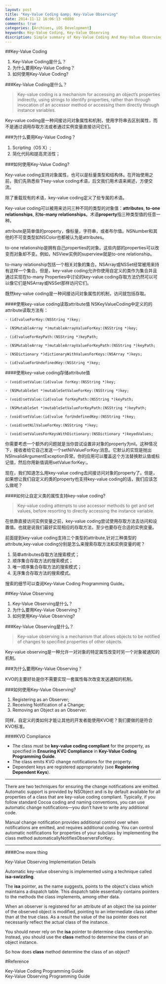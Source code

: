 ```yaml
---
layout: post
title: "Key-Value Coding &amp; Key-Value Observing"
date: 2014-11-12 16:06:13 +0800
comments: true
categories: [Archives, iOS Development]
keywords: Key-Value Coding, Key-Value Observing
discription: Simple summary of Key-Value Coding And Key-Value Observing
---
```

##Key-Value Coding
1. Key-Value Coding是什么？
2. 为什么要用Key-Value Coding？
3. 如何使用Key-Value Coding?


###Key-Value Coding是什么？
> Key-value coding is a mechanism for accessing an object’s properties indirectly, using strings to identify properties, rather than through invocation of an accessor method or accessing them directly through instance variables.

Key-value coding是一种间接访问对象属性和机制，使用字符串去区别属性，而不是通过调用存取方法或者通过实例变量直接访问它们。


###为什么要用Key-Value Coding？
1. Scripting（OS X）;
2. 简化代码和提高灵活性；

###如何使用Key-Value Coding?

Key-value coding支持对象属性，也可以是标量类型和结构体。在开始使用之前，我们先熟悉些下key-value coding术语，后文我们用术语来阐述，方便交流。

除了重载现有的术语，key-value coding定义了些专属的术语。

Key-value coding可以被用来访问三种不同的类型的对象值：**attributes**, **to-one relationships**, 和**to-many relationships**。术语**property**指三种类型值的任意一种。

attribute是简单值的property，像标量，字符串，或者布尔值。NSNumber和其他的不可变类型如NSColor也都被认为是attributes。

to-one relationship是拥有自己properties的对象。这些内部的properties可以改变而对象却不变。例如，NSView实例的superview就是to-one relationship。

to-many relationship包括一个相关对象的集合。NSArray或NSSet经常被用来持有这样一个集合。但是，key-value coding允许你使用自定义的类作为集合并且通过实现在to-many Properties中讨论的key-value coding存取方法仍然可以可以像它们是NSArray或NSSet那样访问它们。

既然key-value coding是一种间接访问对象属性的机制，访问就包括存取。

####使用key-value coding读取attribute值
NSKeyValueCoding中定义的的attribute读取方法有：

```
- (id)valueForKey:(NSString *)key;

- (NSMutableArray *)mutableArrayValueForKey:(NSString *)key;

- (id)valueForKeyPath:(NSString *)keyPath;

- (NSMutableArray *)mutableArrayValueForKeyPath:(NSString *)keyPath;

- (NSDictionary *)dictionaryWithValuesForKeys:(NSArray *)keys;

- (id)valueForUndefinedKey:(NSString *)key;

```

####使用key-value coding存储attribute值

```
- (void)setValue:(id)value forKey:(NSString *)key;

- (NSMutableSet *)mutableSetValueForKey:(NSString *)key;

- (void)setValue:(id)value forKeyPath:(NSString *)keyPath;

- (NSMutableSet *)mutableSetValueForKeyPath:(NSString *)keyPath;

- (void)setValue:(id)value forUndefinedKey:(NSString *)key;

- (void)setNilValueForKey:(NSString *)key;

- (void)setValuesForKeysWithDictionary:(NSDictionary *)keyedValues;

```

你需要考虑一个额外的问题就是当你尝试设置非对象的property为nil。这种情况下，接收者给它自己发送一个setNilValueForKey:消息。它默认的实现是抛出NSInvalidArgumentException异常。你的应用可以覆盖这个方法替换默认值或标记值，然后你用新值调用setValue:forKey:。

现在，我们知道怎么用key-value coding去间接访问对象的property了。但是，如果想让我们自定义的类的property也支持key-value coding的话，我们应该怎么做呢？

####如何让自定义类的属性支持key-value coding?

>Key-value coding attempts to use accessor methods to get and set values, before resorting to directly accessing the instance variable.

在依靠直接访问实例变量之前，key-value coding尝试使用存取方法去访问和设置值。也就是说我们最好实现相应的存取方法，至少也要存在合适的实例变量。

前面提到key-value coding支持三个类型的attribute,针对三种类型的attribute,key-value coding分别是怎么来搜索存取方法和实例变量的呢？

1. 简单attributes存取方法搜索模式；
2. 顺序集合存取方法的搜索模式；
3. 唯一顺序集合存取方法的搜索模式；
4. 无序集合存取方法的搜索模式。

搜索的细节可以查阅Key-Value Coding Programming Guide。


##Key-Value Observing

1. Key-Value Observing是什么？
2. 为什么要用Key-Value Observing？
3. 如何使用Key-Value Observing?

###Key-Value Observing是什么？

>Key-value observing is a mechanism that allows objects to be notified of changes to specified properties of other objects.

Key-value observing是一种允许一对对象的特定属性改变时另一个对象被通知的机制。


###为什么要用Key-Value Observing？

KVO的主要好处是你不需要实现一套属性每次改变发送通知的机制。

###如何使用Key-Value Observing?

1. Registering as an Observer;
2. Receiving Notification of a Change;
3. Removing an Object as an Observer.

同样，自定义的类如何才能让其他的开发者能使用KVO呢？我们要做的是符合KVO标准。

####KVO Compliance

* The class must be **key-value coding compliant** for the property, as specified in **Ensuring KVC Compliance** in **Key-Value Coding Programming Guide**.
* The class emits KVO change notifications for the property.
* Dependent keys are registered appropriately (see **Registering Dependent Keys**).

---
There are two techniques for ensuring the change notifications are emitted. Automatic support is provided by NSObject and is by default available for all properties of a class that are key-value coding compliant. Typically, if you follow standard Cocoa coding and naming conventions, you can use automatic change notifications—you don’t have to write any additional code.

Manual change notification provides additional control over when notifications are emitted, and requires additional coding. You can control automatic notifications for properties of your subclass by implementing the class method automaticallyNotifiesObserversForKey:.

---

####One more thing

Key-Value Observing Implementation Details

Automatic key-value observing is implemented using a technique called **isa-swizzling**.

The **isa** pointer, as the name suggests, points to the object's class which maintains a dispatch table. This dispatch table essentially contains pointers to the methods the class implements, among other data.

When an observer is registered for an attribute of an object the isa pointer of the observed object is modified, pointing to an intermediate class rather than at the true class. As a result the value of the isa pointer does not necessarily reflect the actual class of the instance.

You should never rely on the **isa** pointer to determine class membership. Instead, you should use the **class** method to determine the class of an object instance.

So how does **class** method determine the class of an object?


#Reference

Key-Value Coding Programming Guide   
Key-Value Observing Programming Guide
